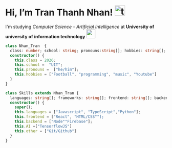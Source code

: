 # Hi, I’m Tran Thanh Nhan!   <img src="https://cdn.popsww.com/blog/sites/2/2021/12/co-hai-tac-bang-mu-rom-768x468.jpg" height="32" alt="totoro">


I'm studying  _Computer Science - Artificial Intelligence_ at **University of university of information technology** <img src="https://tuoitre.uit.edu.vn/wp-content/uploads/2015/07/logo-uit.png" height="28">
```typescript
class Nhan_Tran  {
  class: number; school: string; pronouns:string[]; hobbies: string[]; 
  constructor() {
    this.class = 2026;
    this.school =  "UIT";
    this.pronouns =  ["he/him"];
    this.hobbies = ["Football", "programming", "music", "Youtube"]
  }
}

class Skills extends Nhan_Tran {
  languages: string[]; frameworks: string[]; frontend: string[]; backend: string[]; AI: string[] ;other: string[]
  constructor() {
    super();
    this.languages = ["Javascript", "TypeScript","Python"];
    this.frontend = ["React", "HTML/CSS""];
    this.backend = ["Node""Firebase"];
    this.AI =["TensorflowJS"]
    this.other = ["Git/Github"]
  }
}
```
 </a>


